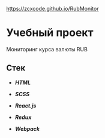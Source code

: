 https://zcxcode.github.io/RubMonitor

# Учебный проект

Мониторинг курса валюты RUB

## Стек

- **_HTML_**

- **_SCSS_**

- **_React.js_**

- **_Redux_**

- **_Webpack_**
